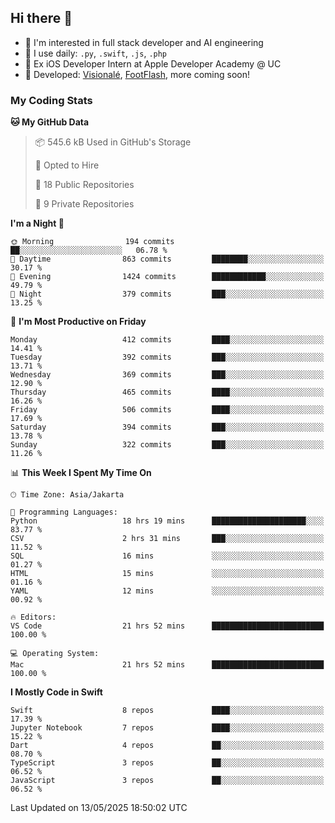 ## Hi there 👋

- 🤖 I'm interested in full stack developer and AI engineering
- 🌱 I use daily: `.py`, `.swift`, `.js`, `.php`
- 🍎 Ex iOS Developer Intern at Apple Developer Academy @ UC
- 🔨 Developed: [Visionalé](https://apps.apple.com/id/app/visional%C3%A9/id6737191146), [FootFlash](https://apps.apple.com/id/app/footflash/id6550905078), more coming soon!

### My Coding Stats

<!--START_SECTION:waka-->
**🐱 My GitHub Data** 

> 📦 545.6 kB Used in GitHub's Storage 
 > 
> 💼 Opted to Hire
 > 
> 📜 18 Public Repositories 
 > 
> 🔑 9 Private Repositories 
 > 
**I'm a Night 🦉** 

```text
🌞 Morning                194 commits         ██░░░░░░░░░░░░░░░░░░░░░░░   06.78 % 
🌆 Daytime                863 commits         ████████░░░░░░░░░░░░░░░░░   30.17 % 
🌃 Evening                1424 commits        ████████████░░░░░░░░░░░░░   49.79 % 
🌙 Night                  379 commits         ███░░░░░░░░░░░░░░░░░░░░░░   13.25 % 
```
📅 **I'm Most Productive on Friday** 

```text
Monday                   412 commits         ████░░░░░░░░░░░░░░░░░░░░░   14.41 % 
Tuesday                  392 commits         ███░░░░░░░░░░░░░░░░░░░░░░   13.71 % 
Wednesday                369 commits         ███░░░░░░░░░░░░░░░░░░░░░░   12.90 % 
Thursday                 465 commits         ████░░░░░░░░░░░░░░░░░░░░░   16.26 % 
Friday                   506 commits         ████░░░░░░░░░░░░░░░░░░░░░   17.69 % 
Saturday                 394 commits         ███░░░░░░░░░░░░░░░░░░░░░░   13.78 % 
Sunday                   322 commits         ███░░░░░░░░░░░░░░░░░░░░░░   11.26 % 
```


📊 **This Week I Spent My Time On** 

```text
🕑︎ Time Zone: Asia/Jakarta

💬 Programming Languages: 
Python                   18 hrs 19 mins      █████████████████████░░░░   83.77 % 
CSV                      2 hrs 31 mins       ███░░░░░░░░░░░░░░░░░░░░░░   11.52 % 
SQL                      16 mins             ░░░░░░░░░░░░░░░░░░░░░░░░░   01.27 % 
HTML                     15 mins             ░░░░░░░░░░░░░░░░░░░░░░░░░   01.16 % 
YAML                     12 mins             ░░░░░░░░░░░░░░░░░░░░░░░░░   00.92 % 

🔥 Editors: 
VS Code                  21 hrs 52 mins      █████████████████████████   100.00 % 

💻 Operating System: 
Mac                      21 hrs 52 mins      █████████████████████████   100.00 % 
```

**I Mostly Code in Swift** 

```text
Swift                    8 repos             ████░░░░░░░░░░░░░░░░░░░░░   17.39 % 
Jupyter Notebook         7 repos             ████░░░░░░░░░░░░░░░░░░░░░   15.22 % 
Dart                     4 repos             ██░░░░░░░░░░░░░░░░░░░░░░░   08.70 % 
TypeScript               3 repos             ██░░░░░░░░░░░░░░░░░░░░░░░   06.52 % 
JavaScript               3 repos             ██░░░░░░░░░░░░░░░░░░░░░░░   06.52 % 
```




 Last Updated on 13/05/2025 18:50:02 UTC
<!--END_SECTION:waka-->

<!--
**nico-samuelson/nico-samuelson** is a ✨ _special_ ✨ repository because its `README.md` (this file) appears on your GitHub profile.

Here are some ideas to get you started:

- 🔭 I’m currently working on ...
- 🌱 I’m currently learning ...
- 👯 I’m looking to collaborate on ...
- 🤔 I’m looking for help with ...
- 💬 Ask me about ...
- 📫 How to reach me: ...
- 😄 Pronouns: ...
- ⚡ Fun fact: ...
-->
